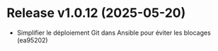 # Release v1.0.12 (2025-05-20)

- Simplifier le déploiement Git dans Ansible pour éviter les blocages (ea95202)
